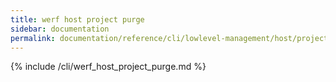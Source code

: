 ```yaml
---
title: werf host project purge
sidebar: documentation
permalink: documentation/reference/cli/lowlevel-management/host/project/purge.html
---
```


{% include /cli/werf_host_project_purge.md %}
